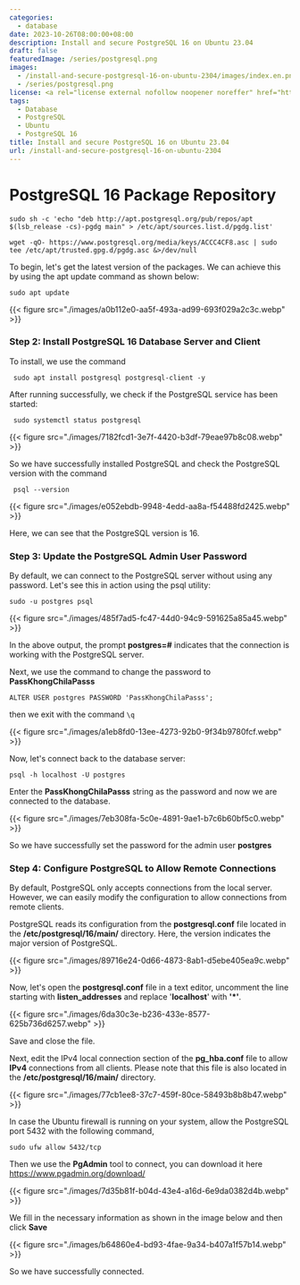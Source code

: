 ```yaml
---
categories:
  - database
date: 2023-10-26T08:00:00+08:00
description: Install and secure PostgreSQL 16 on Ubuntu 23.04
draft: false
featuredImage: /series/postgresql.png
images:
  - /install-and-secure-postgresql-16-on-ubuntu-2304/images/index.en.png
  - /series/postgresql.png
license: <a rel="license external nofollow noopener noreffer" href="https://creativecommons.org/licenses/by-nc/4.0/" target="_blank">CC BY-NC 4.0</a>
tags:
  - Database
  - PostgreSQL
  - Ubuntu
  - PostgreSQL 16
title: Install and secure PostgreSQL 16 on Ubuntu 23.04
url: /install-and-secure-postgresql-16-on-ubuntu-2304
---
```


# PostgreSQL 16 Package Repository

```shell
sudo sh -c 'echo "deb http://apt.postgresql.org/pub/repos/apt $(lsb_release -cs)-pgdg main" > /etc/apt/sources.list.d/pgdg.list'

wget -qO- https://www.postgresql.org/media/keys/ACCC4CF8.asc | sudo tee /etc/apt/trusted.gpg.d/pgdg.asc &>/dev/null
```

To begin, let's get the latest version of the packages. We can achieve this by using the apt update command as shown below:

```shell
sudo apt update
```

{{< figure src="./images/a0b112e0-aa5f-493a-ad99-693f029a2c3c.webp" >}}

### Step 2: Install PostgreSQL 16 Database Server and Client

To install, we use the command

```shell
 sudo apt install postgresql postgresql-client -y
```

After running successfully, we check if the PostgreSQL service has been started:

```shell
 sudo systemctl status postgresql
```

{{< figure src="./images/7182fcd1-3e7f-4420-b3df-79eae97b8c08.webp" >}}

So we have successfully installed PostgreSQL and check the PostgreSQL version with the command

```shell
 psql --version
```

{{< figure src="./images/e052ebdb-9948-4edd-aa8a-f54488fd2425.webp" >}}

Here, we can see that the PostgreSQL version is 16.

### Step 3: Update the PostgreSQL Admin User Password

By default, we can connect to the PostgreSQL server without using any password. Let's see this in action using the psql utility:

```shell
sudo -u postgres psql
```

{{< figure src="./images/485f7ad5-fc47-44d0-94c9-591625a85a45.webp" >}}

In the above output, the prompt **postgres=#** indicates that the connection is working with the PostgreSQL server.

Next, we use the command to change the password to **PassKhongChilaPasss**

```shell
ALTER USER postgres PASSWORD 'PassKhongChilaPasss';
```

then we exit with the command `\q`

{{< figure src="./images/a1eb8fd0-13ee-4273-92b0-9f34b9780fcf.webp" >}}

Now, let's connect back to the database server:

```shell
psql -h localhost -U postgres
```

Enter the **PassKhongChilaPasss** string as the password and now we are connected to the database.

{{< figure src="./images/7eb308fa-5c0e-4891-9ae1-b7c6b60bf5c0.webp" >}}

So we have successfully set the password for the admin user **postgres**

### Step 4: Configure PostgreSQL to Allow Remote Connections

By default, PostgreSQL only accepts connections from the local server. However, we can easily modify the configuration to allow connections from remote clients.

PostgreSQL reads its configuration from the **postgresql.conf** file located in the **/etc/postgresql/16/main/** directory. Here, the version indicates the major version of PostgreSQL.

{{< figure src="./images/89716e24-0d66-4873-8ab1-d5ebe405ea9c.webp" >}}

Now, let's open the **postgresql.conf** file in a text editor, uncomment the line starting with **listen_addresses** and replace '**localhost**' with **'\*'**.

{{< figure src="./images/6da30c3e-b236-433e-8577-625b736d6257.webp" >}}

Save and close the file.

Next, edit the IPv4 local connection section of the **pg_hba.conf** file to allow **IPv4** connections from all clients. Please note that this file is also located in the **/etc/postgresql/16/main/** directory.

{{< figure src="./images/77cb1ee8-37c7-459f-80ce-58493b8b8b47.webp" >}}

In case the Ubuntu firewall is running on your system, allow the PostgreSQL port 5432 with the following command,

```shell
sudo ufw allow 5432/tcp
```

Then we use the **PgAdmin** tool to connect, you can download it here https://www.pgadmin.org/download/

{{< figure src="./images/7d35b81f-b04d-43e4-a16d-6e9da0382d4b.webp" >}}

We fill in the necessary information as shown in the image below and then click **Save**

{{< figure src="./images/b64860e4-bd93-4fae-9a34-b407a1f57b14.webp" >}}

So we have successfully connected.
